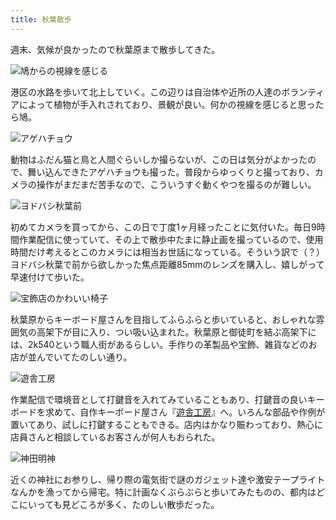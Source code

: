 ```yaml
---
title: 秋葉散歩
---
```

週末、気候が良かったので秋葉原まで散歩してきた。

![](https://lh5.googleusercontent.com/sakXF3B2OK9MgauiGgy42rX2-aKkR9gB0UzFY3d3TFIN7Up5cFdM56cOnVxwDzRYhecR8gGGzu16VeZGFsvyhOcBFR15YRwiB_OZ_1ED_fmlcMOQO6fHBLVBI_55sgAGnbOKgFO4UgGPEAiJuaoxsvxFFXc4AOzj_8FHMyJFDF08cBx7vTQkTATYKg "鳩からの視線を感じる")

港区の水路を歩いて北上していく。この辺りは自治体や近所の人達のボランティアによって植物が手入れされており、景観が良い。何かの視線を感じると思ったら鳩。

![](https://lh5.googleusercontent.com/QCgDfRBFcQaBTYotQ4kZU4uq40Znsy1dsTCKbJiLxtTuzWUMavNUVBLT4ikGFOYqKE2dxktmNpwAXNfRcpMogYaqJi20mTn7y7U_z4FvulWs224sZInEK9Qj_bYIoqyrj-xW1BkoFjOH4JXx_wwTi_XcmiLVqJmck9XnJTneF5JQk6hUs1F-3D12eQ "アゲハチョウ")

動物はふだん猫と鳥と人間ぐらいしか撮らないが、この日は気分がよかったので、舞い込んできたアゲハチョウも撮った。普段からゆっくりと撮っており、カメラの操作がまだまだ苦手なので、こういうすぐ動くやつを撮るのが難しい。

![](https://lh5.googleusercontent.com/IeB-_w-8Ry7xIB2N4BVtDei6HNd1-ErunaO2Qi8uPp-InlU0HXPCQR8896EJ5dfvgGTI3QvlEZuisA62c8lm0S-BZsKSQVaJv9kAG6uWLodlLYJEVxKjn9LEqtkeKM6EJZCKPgvlCKXgv11IFePG7zb_Bcsdxv-4Oa_ZeYMtfx8KkFWpFJ6hnPk8cg "ヨドバシ秋葉前")

初めてカメラを買ってから、この日で丁度1ヶ月経ったことに気付いた。毎日9時間作業配信に使っていて、その上で散歩中たまに静止画を撮っているので、使用時間だけ考えるとこのカメラには相当お世話になっている。そういう訳で（？）ヨドバシ秋葉で前から欲しかった焦点距離85mmのレンズを購入し、嬉しがって早速付けて歩いた。

![](https://lh5.googleusercontent.com/C9iBW954PnCd7NTKSg36-GE8-KmkcrCXjU5RvMLA8wRuWtltcvTyddNcIOfnq6OE5T-whGlALGOWc2M5DjVHowc64vS-FoHkg_voS_PHTPqkdGgR7-UThVF61f7ZGIS0dak6buK0UZ2W0niHO2A8kjaEmlL0VpyyTa4pUttNNN5C5ncpb8nYcjGzkg "宝飾店のかわいい椅子")

秋葉原からキーボード屋さんを目指してふらふらと歩いていると、おしゃれな雰囲気の高架下が目に入り、つい吸い込まれた。秋葉原と御徒町を結ぶ高架下には、2k540という職人街があるらしい。手作りの革製品や宝飾、雑貨などのお店が並んでいてたのしい通り。

![](https://lh3.googleusercontent.com/1gchniqI_F5I2ArtskPP4zLaJTDd5g0QZSqUd1-t6_Ux5OMAquMqjsZts2Qi_Hp9W488s2-FpUYU-mJV0pKplKP8LDhPMbn2xTPtYmn5Dtrzon_XfRt9K6RSJyS6vq2PJVvC90DlS7g4GESGO_U_tuZmE5G7Y3Fhr7sjxI9OOcczHVxXE9Za-2l9Tw "遊舎工房")

作業配信で環境音として打鍵音を入れてみていることもあり、打鍵音の良いキーボードを求めて、自作キーボード屋さん『[遊舎工房](https://yushakobo.jp/)』へ。いろんな部品や作例が置いてあり、試しに打鍵することもできる。店内はかなり賑わっており、熱心に店員さんと相談しているお客さんが何人もおられた。

![](https://lh3.googleusercontent.com/Sn1oTjo5fM_mXguiBtxIW9w4jyR6nxfNEb8aNa_IlsU8F4F5AhYDcJSf8JPTLitbPVza4pb0RoDTbt6A53PI_Fz0HxpWIdmGS7NB8Hp7qMvBlm1f-82qC8zmFU0iuyaqjA26Y0CCgeDMELYdObMQ8baxRM5vfyugh9royy8kZ9PaoTu4kswexdeORw "神田明神")

近くの神社にお参りし、帰り際の電気街で謎のガジェット達や激安テープライトなんかを漁ってから帰宅。特に計画なくぶらぶらと歩いてみたものの、都内はどこにいっても見どころが多く、たのしい散歩だった。
